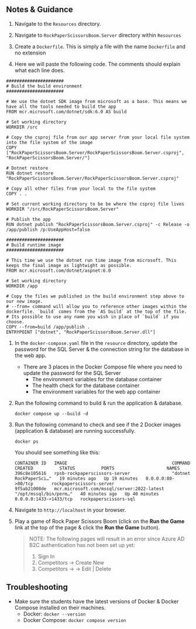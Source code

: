 ## Notes & Guidance

1.  Navigate to the `Resources` directory.

1.  Navigate to  `RockPaperScissorsBoom.Server` directory within `Resources`

1.  Create a `Dockerfile`. This is simply a file with the name `Dockerfile` and no extension

1.  Here we will paste the following code. The comments should explain what each line does.

```
######################
# Build the build environment
######################

# We use the dotnet SDK image from microsoft as a base. This means we have all the tools needed to build the app
FROM mcr.microsoft.com/dotnet/sdk:6.0 AS build

# Set working directory
WORKDIR /src

# Copy the csproj file from our app server from your local file system into the file system of the image
COPY ["RockPaperScissorsBoom.Server/RockPaperScissorsBoom.Server.csproj", "RockPaperScissorsBoom.Server/"]

# Dotnet restore
RUN dotnet restore "RockPaperScissorsBoom.Server/RockPaperScissorsBoom.Server.csproj"

# Copy all other files from your local to the file system
COPY . .

# Set current working directory to be be where the csproj file lives
WORKDIR "/src/RockPaperScissorsBoom.Server"

# Publish the app
RUN dotnet publish "RockPaperScissorsBoom.Server.csproj" -c Release -o /app/publish /p:UseAppHost=false

######################
# Build runtime image
######################

# This time we use the dotnet run time image from microsoft. This keeps the final image as lightwight as possible.
FROM mcr.microsoft.com/dotnet/aspnet:6.0

# Set working directory
WORKDIR /app

# Copy the files we published in the build environment step above to our new image.
# --from= command will allow you to reference other images within the dockerfile. `build` comes from the `AS build` at the top of the file. 
# Its possible to use any name you wish in place of `build` if you choose.
COPY --from=build /app/publish .
ENTRYPOINT ["dotnet", "RockPaperScissorsBoom.Server.dll"]
```

1.  In the `docker-compose.yaml` file in the `resource` directory, update the password for the SQL Server & the connection string for the database in the web app.

    - There are 3 places in the Docker Compose file where you need to update the password for the SQL Server
      - The environment variables for the database container
      - The health check for the database container
      - The environment variables for the web app container

1.  Run the following command to build & run the application & database.

    ```shell
    docker compose up --build -d
    ```

1.  Run the following command to check and see if the 2 Docker images (application & database) are running successfully.

    ```shell
    docker ps
    ```

    You should see something like this:

    ```shell
    CONTAINER ID   IMAGE                                        COMMAND                  CREATED          STATUS          PORTS                    NAMES
    396c8e105616   rpsb-rockpaperscissors-server                "dotnet RockPaperSci…"   19 minutes ago   Up 19 minutes   0.0.0.0:80->80/tcp       rockpaperscissors-server
    9f5ab21008de   mcr.microsoft.com/mssql/server:2022-latest   "/opt/mssql/bin/perm…"   40 minutes ago   Up 40 minutes   0.0.0.0:1433->1433/tcp   rockpaperscissors-sql
    ```

1.  Navigate to `http://localhost` in your browser.

1.  Play a game of Rock Paper Scissors Boom (click on the **Run the Game** link at the top of the page & click the **Run the Game** button).

    > NOTE: The following pages will result in an error since Azure AD B2C authentication has not been set up yet:
    >
    > 1. Sign In
    > 1. Competitors -> Create New
    > 1. Competitors -> <any-player-name> -> Edit | Delete

## Troubleshooting

- Make sure the students have the latest versions of Docker & Docker Compose installed on their machines.
  - Docker: `docker --version`
  - Docker Compose: `docker compose version`
